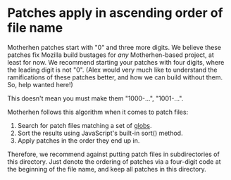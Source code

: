 # Patches apply in ascending order of file name

Motherhen patches start with "0" and three more digits.  We believe these patches fix Mozilla build bustages for _any_ Motherhen-based project, at least for now.  We recommend starting your patches with four digits, where the leading digit is not "0".  (Alex would very much like to understand the ramifications of these patches better, and how we can build without them.  So, help wanted here!)

This doesn't mean you must make them "1000-...", "1001-...".

Motherhen follows this algorithm when it comes to patch files:

1. Search for patch files matching a set of [globs](https://www.npmjs.com/package/fast-glob).
2. Sort the results using JavaScript's built-in sort() method.
3. Apply patches in the order they end up in.

Therefore, we recommend against putting patch files in subdirectories of this directory.  Just denote the ordering of patches via a four-digit code at the beginning of the file name, and keep all patches in this directory.
